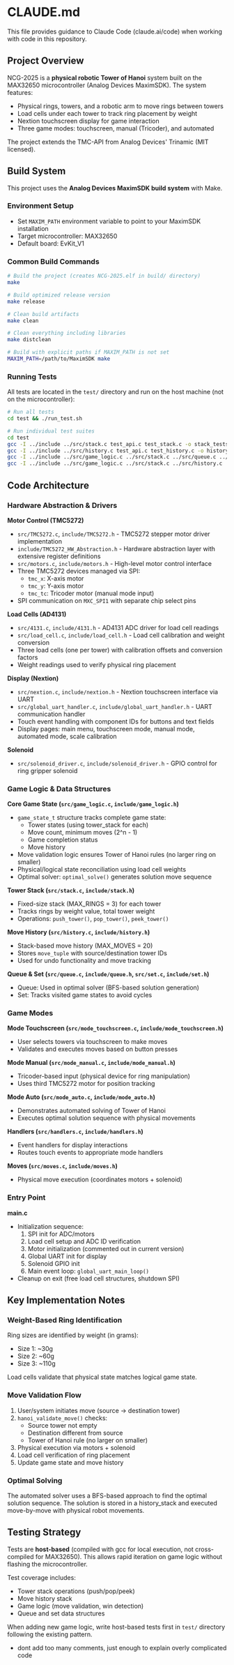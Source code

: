 # CLAUDE.md

This file provides guidance to Claude Code (claude.ai/code) when working with code in this repository.

## Project Overview

NCG-2025 is a **physical robotic Tower of Hanoi** system built on the MAX32650 microcontroller (Analog Devices MaximSDK). The system features:
- Physical rings, towers, and a robotic arm to move rings between towers
- Load cells under each tower to track ring placement by weight
- Nextion touchscreen display for game interaction
- Three game modes: touchscreen, manual (Tricoder), and automated

The project extends the TMC-API from Analog Devices' Trinamic (MIT licensed).

## Build System

This project uses the **Analog Devices MaximSDK build system** with Make.

### Environment Setup
- Set `MAXIM_PATH` environment variable to point to your MaximSDK installation
- Target microcontroller: MAX32650
- Default board: EvKit_V1

### Common Build Commands

```bash
# Build the project (creates NCG-2025.elf in build/ directory)
make

# Build optimized release version
make release

# Clean build artifacts
make clean

# Clean everything including libraries
make distclean

# Build with explicit paths if MAXIM_PATH is not set
MAXIM_PATH=/path/to/MaximSDK make
```

### Running Tests

All tests are located in the `test/` directory and run on the host machine (not on the microcontroller):

```bash
# Run all tests
cd test && ./run_test.sh

# Run individual test suites
cd test
gcc -I ../include ../src/stack.c test_api.c test_stack.c -o stack_tests.out && ./stack_tests.out
gcc -I ../include ../src/history.c test_api.c test_history.c -o history_tests.out && ./history_tests.out
gcc -I ../include ../src/game_logic.c ../src/stack.c ../src/queue.c ../src/set.c ../src/history.c test_api.c test_game_logic.c -o game_logic_tests.out && ./game_logic_tests.out
gcc -I ../include ../src/game_logic.c ../src/stack.c ../src/history.c ../src/queue.c ../src/set.c test_api.c test_queue.c -o queue_tests.out && ./queue_tests.out
```

## Code Architecture

### Hardware Abstraction & Drivers

**Motor Control (TMC5272)**
- `src/TMC5272.c`, `include/TMC5272.h` - TMC5272 stepper motor driver implementation
- `include/TMC5272_HW_Abstraction.h` - Hardware abstraction layer with extensive register definitions
- `src/motors.c`, `include/motors.h` - High-level motor control interface
- Three TMC5272 devices managed via SPI:
  - `tmc_x`: X-axis motor
  - `tmc_y`: Y-axis motor
  - `tmc_tc`: Tricoder motor (manual mode input)
- SPI communication on `MXC_SPI1` with separate chip select pins

**Load Cells (AD4131)**
- `src/4131.c`, `include/4131.h` - AD4131 ADC driver for load cell readings
- `src/load_cell.c`, `include/load_cell.h` - Load cell calibration and weight conversion
- Three load cells (one per tower) with calibration offsets and conversion factors
- Weight readings used to verify physical ring placement

**Display (Nextion)**
- `src/nextion.c`, `include/nextion.h` - Nextion touchscreen interface via UART
- `src/global_uart_handler.c`, `include/global_uart_handler.h` - UART communication handler
- Touch event handling with component IDs for buttons and text fields
- Display pages: main menu, touchscreen mode, manual mode, automated mode, scale calibration

**Solenoid**
- `src/solenoid_driver.c`, `include/solenoid_driver.h` - GPIO control for ring gripper solenoid

### Game Logic & Data Structures

**Core Game State (`src/game_logic.c`, `include/game_logic.h`)**
- `game_state_t` structure tracks complete game state:
  - Tower states (using tower_stack for each)
  - Move count, minimum moves (2^n - 1)
  - Game completion status
  - Move history
- Move validation logic ensures Tower of Hanoi rules (no larger ring on smaller)
- Physical/logical state reconciliation using load cell weights
- Optimal solver: `optimal_solve()` generates solution move sequence

**Tower Stack (`src/stack.c`, `include/stack.h`)**
- Fixed-size stack (MAX_RINGS = 3) for each tower
- Tracks rings by weight value, total tower weight
- Operations: `push_tower()`, `pop_tower()`, `peek_tower()`

**Move History (`src/history.c`, `include/history.h`)**
- Stack-based move history (MAX_MOVES = 20)
- Stores `move_tuple` with source/destination tower IDs
- Used for undo functionality and move tracking

**Queue & Set (`src/queue.c`, `include/queue.h`, `src/set.c`, `include/set.h`)**
- Queue: Used in optimal solver (BFS-based solution generation)
- Set: Tracks visited game states to avoid cycles

### Game Modes

**Mode Touchscreen (`src/mode_touchscreen.c`, `include/mode_touchscreen.h`)**
- User selects towers via touchscreen to make moves
- Validates and executes moves based on button presses

**Mode Manual (`src/mode_manual.c`, `include/mode_manual.h`)**
- Tricoder-based input (physical device for ring manipulation)
- Uses third TMC5272 motor for position tracking

**Mode Auto (`src/mode_auto.c`, `include/mode_auto.h`)**
- Demonstrates automated solving of Tower of Hanoi
- Executes optimal solution sequence with physical movements

**Handlers (`src/handlers.c`, `include/handlers.h`)**
- Event handlers for display interactions
- Routes touch events to appropriate mode handlers

**Moves (`src/moves.c`, `include/moves.h`)**
- Physical move execution (coordinates motors + solenoid)

### Entry Point

**main.c**
- Initialization sequence:
  1. SPI init for ADC/motors
  2. Load cell setup and ADC ID verification
  3. Motor initialization (commented out in current version)
  4. Global UART init for display
  5. Solenoid GPIO init
  6. Main event loop: `global_uart_main_loop()`
- Cleanup on exit (free load cell structures, shutdown SPI)

## Key Implementation Notes

### Weight-Based Ring Identification
Ring sizes are identified by weight (in grams):
- Size 1: ~30g
- Size 2: ~60g
- Size 3: ~110g

Load cells validate that physical state matches logical game state.

### Move Validation Flow
1. User/system initiates move (source → destination tower)
2. `hanoi_validate_move()` checks:
   - Source tower not empty
   - Destination different from source
   - Tower of Hanoi rule (no larger on smaller)
3. Physical execution via motors + solenoid
4. Load cell verification of ring placement
5. Update game state and move history

### Optimal Solving
The automated solver uses a BFS-based approach to find the optimal solution sequence. The solution is stored in a history_stack and executed move-by-move with physical robot movements.

## Testing Strategy

Tests are **host-based** (compiled with gcc for local execution, not cross-compiled for MAX32650). This allows rapid iteration on game logic without flashing the microcontroller.

Test coverage includes:
- Tower stack operations (push/pop/peek)
- Move history stack
- Game logic (move validation, win detection)
- Queue and set data structures

When adding new game logic, write host-based tests first in `test/` directory following the existing pattern.
- dont add too many comments, just enough to explain overly complicated code